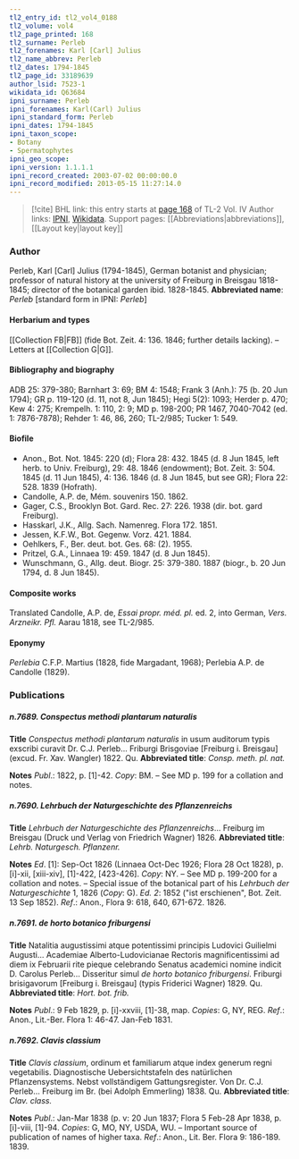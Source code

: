 ```yaml
---
tl2_entry_id: tl2_vol4_0188
tl2_volume: vol4
tl2_page_printed: 168
tl2_surname: Perleb
tl2_forenames: Karl [Carl] Julius
tl2_name_abbrev: Perleb
tl2_dates: 1794-1845
tl2_page_id: 33189639
author_lsid: 7523-1
wikidata_id: Q63684
ipni_surname: Perleb
ipni_forenames: Karl(Carl) Julius
ipni_standard_form: Perleb
ipni_dates: 1794-1845
ipni_taxon_scope: 
- Botany
- Spermatophytes
ipni_geo_scope: 
ipni_version: 1.1.1.1
ipni_record_created: 2003-07-02 00:00:00.0
ipni_record_modified: 2013-05-15 11:27:14.0
---
```


> [!cite] BHL link: this entry starts at [page 168](https://www.biodiversitylibrary.org/page/33189639) of TL-2 Vol. IV
> Author links: [IPNI](https://www.ipni.org/a/7523-1), [Wikidata](https://www.wikidata.org/wiki/Q63684). Support pages: [[Abbreviations|abbreviations]], [[Layout key|layout key]]

### Author

Perleb, Karl \[Carl\] Julius (1794-1845), German botanist and physician; professor of natural history at the university of Freiburg in Breisgau 1818-1845; director of the botanical garden ibid. 1828-1845. 
**Abbreviated name**: *Perleb* \[standard form in IPNI: *Perleb*\]

#### Herbarium and types

[[Collection FB|FB]] (fide Bot. Zeit. 4: 136. 1846; further details lacking). – Letters at [[Collection G|G]].

#### Bibliography and biography

ADB 25: 379-380; Barnhart 3: 69; BM 4: 1548; Frank 3 (Anh.): 75 (b. 20 Jun 1794); GR p. 119-120 (d. 11, not 8, Jun 1845); Hegi 5(2): 1093; Herder p. 470; Kew 4: 275; Krempelh. 1: 110, 2: 9; MD p. 198-200; PR 1467, 7040-7042 (ed. 1: 7876-7878); Rehder 1: 46, 86, 260; TL-2/985; Tucker 1: 549.

#### Biofile

- Anon., Bot. Not. 1845: 220 (d); Flora 28: 432. 1845 (d. 8 Jun 1845, left herb. to Univ. Freiburg), 29: 48. 1846 (endowment); Bot. Zeit. 3: 504. 1845 (d. 11 Jun 1845), 4: 136. 1846 (d. 8 Jun 1845, but see GR); Flora 22: 528. 1839 (Hofrath).
- Candolle, A.P. de, Mém. souvenirs 150. 1862.
- Gager, C.S., Brooklyn Bot. Gard. Rec. 27: 226. 1938 (dir. bot. gard Freiburg).
- Hasskarl, J.K., Allg. Sach. Namenreg. Flora 172. 1851.
- Jessen, K.F.W., Bot. Gegenw. Vorz. 421. 1884.
- Oehlkers, F., Ber. deut. bot. Ges. 68: (2). 1955.
- Pritzel, G.A., Linnaea 19: 459. 1847 (d. 8 Jun 1845).
- Wunschmann, G., Allg. deut. Biogr. 25: 379-380. 1887 (biogr., b. 20 Jun 1794, d. 8 Jun 1845).

#### Composite works

Translated Candolle, A.P. de, *Essai propr. méd. pl.* ed. 2, into German, *Vers. Arzneikr. Pfl.* Aarau 1818, see TL-2/985.

#### Eponymy

*Perlebia* C.F.P. Martius (1828, fide Margadant, 1968); Perlebia A.P. de Candolle (1829).

### Publications

##### n.7689. Conspectus methodi plantarum naturalis

**Title**
*Conspectus methodi plantarum naturalis* in usum auditorum typis exscribi curavit Dr. C.J. Perleb... Friburgi Brisgoviae \[Freiburg i. Breisgau\] (excud. Fr. Xav. Wangler) 1822. Qu.
**Abbreviated title**: *Consp. meth. pl. nat.*

**Notes**
*Publ*.: 1822, p. \[1\]-42. *Copy*: BM. – See MD p. 199 for a collation and notes.

##### n.7690. Lehrbuch der Naturgeschichte des Pflanzenreichs

**Title**
*Lehrbuch der Naturgeschichte des Pflanzenreichs*... Freiburg im Breisgau (Druck und Verlag von Friedrich Wagner) 1826.
**Abbreviated title**: *Lehrb. Naturgesch. Pflanzenr.*

**Notes**
*Ed*. \[1\]: Sep-Oct 1826 (Linnaea Oct-Dec 1926; Flora 28 Oct 1828), p. \[i\]-xii, \[xiii-xiv\], \[1\]-422, \[423-426\]. *Copy*: NY. – See MD p. 199-200 for a collation and notes. – Special issue of the botanical part of his *Lehrbuch der Naturgeschichte* 1, 1826 (*Copy*: G).
*Ed. 2*: 1852 ("ist erschienen", Bot. Zeit. 13 Sep 1852).
*Ref*.: Anon., Flora 9: 618, 640, 671-672. 1826.

##### n.7691. de horto botanico friburgensi

**Title**
Natalitia augustissimi atque potentissimi principis Ludovici Guilielmi Augusti... Academiae Alberto-Ludovicianae Rectoris magnificentissimi ad diem ix Februarii rite pieque celebrando Senatus academici nomine indicit D. Carolus Perleb... Disseritur simul *de horto botanico friburgensi*. Friburgi brisigavorum \[Freiburg i. Breisgau\] (typis Friderici Wagner) 1829. Qu.
**Abbreviated title**: *Hort. bot. frib.*

**Notes**
*Publ*.: 9 Feb 1829, p. \[i\]-xxviii, \[1\]-38, map. *Copies*: G, NY, REG.
*Ref*.: Anon., Lit.-Ber. Flora 1: 46-47. Jan-Feb 1831.

##### n.7692. Clavis classium

**Title**
*Clavis classium*, ordinum et familiarum atque index generum regni vegetabilis. Diagnostische Uebersichtstafeln des natürlichen Pflanzensystems. Nebst vollständigem Gattungsregister. Von Dr. C.J. Perleb... Freiburg im Br. (bei Adolph Emmerling) 1838. Qu.
**Abbreviated title**: *Clav. class.*

**Notes**
*Publ*.: Jan-Mar 1838 (p. v: 20 Jun 1837; Flora 5 Feb-28 Apr 1838, p. \[i\]-viii, \[1\]-94.
*Copies*: G, MO, NY, USDA, WU. – Important source of publication of names of higher taxa.
*Ref*.: Anon., Lit. Ber. Flora 9: 186-189. 1839.

